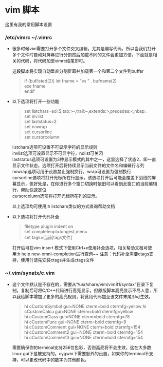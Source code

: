 # vim 脚本


这里有我的常用脚本设置

### /etc/vimrc ~/.vimrc  
  - 很多时候vim需要打开多个文件交叉编辑，尤其是编写代码，所以当我们打开多个文件时自动对屏幕进行分割然后加载不同的文件会更加方便，下面就是相关的代码，将代码加至vimrc结尾即可。

    这段脚本将实现自动垂直分割屏幕并加载第一个和第二个文件到buffer
    
    >if (buflisted(2))
    >	let fname = "vs " . bufname(2)  
    >	exe fname  
    > endif  


  - 以下选项将打开一些功能

    >set listchars=eol:$,tab:>-,trail:~,extends:>,precedes:<,nbsp:_  
    >set invlist  
    >set laststatus=2  
    >set nowrap  
    >set cursorline  
    >set cursorcolumn  

    listchars选项可设置不可显示字符的显示规则  
    invlist选项可设置显示不可显字符，nolist可关闭  
    laststatus选项可设置为3种显示模式的其中之一，这里选择了状态2，即一直显示文件状态，选项打开后将持续显示当前文件的文件名和编辑行与列  
    nowrap选项可用于设置禁止强制换行，wrap可设置为强制换行  
    cursorline选项将打开光标所在行显示，该选项打开后可能会覆盖下划线的屏幕显示，但好处是，在你进行多个窗口切换时依旧可以看到此窗口的当前编辑行，帮助快速定位  
    cursorcolumn选项将打开光标所在列的显示。  

    以上选项均可使用:h listchars类似的方式查询帮助文档


  - 以下选项将打开代码补全

    >filetype plugin indent on  
    >set completeopt=longest,menu  
    >set tags=[当前tags文件]  

    打开后可在vim insert 模式下使用Ctrl+x使用补全选项，相关帮助文档可使用:h help new-omni-completion进行查询~~
    注意：代码补全需要ctags支持，使用时请先安装ctags并生成ctags文件


### ~/.vim/synatx/c.vim
  - 这个文件默认是不存在的，需要从“/usr/share/vim/vim81/syntax”目录下复制，复制后可将C/C++代码进行高亮显示，但原版脚本高亮显示不尽人意，所以我给脚本增加了更多的高亮规则，将此段代码加至该文件末尾即可生效。

    > hi cCustomSymbol gui=NONE cterm=bold ctermfg=yellow 
    > hi cCustomCalcu gui=NONE cterm=bold ctermfg=yellow  
    > hi cCustomClass gui=NONE cterm=bold  ctermfg=78  
    > hi cCustomFunc  gui=NONE cterm=bold  ctermfg=9  
    > hi cCustomComment gui=NONE cterm=bold  ctermfg=154  
    > hi cCustomComment2 gui=NONE cterm=bold  ctermfg=154  
    > hi cCustomComment3 gui=NONE cterm=bold  ctermfg=154  

    需要确保你的terminal支持256位色彩，否则高亮将不会生效，这在大多数linux gui下是被支持的，cygwin下需要额外的设置，如果你的terminal不支持，可以更改代码中的数字为其他颜色。
